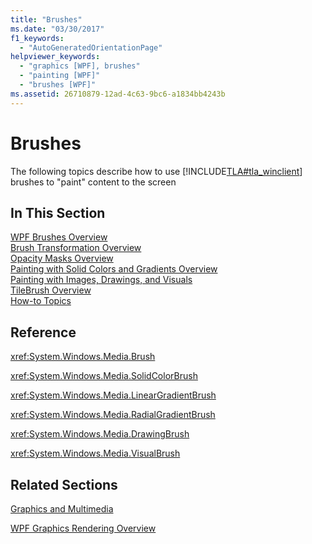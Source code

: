 ```yaml
---
title: "Brushes"
ms.date: "03/30/2017"
f1_keywords: 
  - "AutoGeneratedOrientationPage"
helpviewer_keywords: 
  - "graphics [WPF], brushes"
  - "painting [WPF]"
  - "brushes [WPF]"
ms.assetid: 26710879-12ad-4c63-9bc6-a1834bb4243b
---
```

# Brushes
The following topics describe how to use [!INCLUDE[TLA#tla_winclient](../../../includes/tlasharptla-winclient-md.md)] brushes to "paint" content to the screen  
  
## In This Section  
 [WPF Brushes Overview](wpf-brushes-overview.md)  
 [Brush Transformation Overview](brush-transformation-overview.md)  
 [Opacity Masks Overview](opacity-masks-overview.md)  
 [Painting with Solid Colors and Gradients Overview](painting-with-solid-colors-and-gradients-overview.md)  
 [Painting with Images, Drawings, and Visuals](painting-with-images-drawings-and-visuals.md)  
 [TileBrush Overview](tilebrush-overview.md)  
 [How-to Topics](brushes-how-to-topics.md)  
  
## Reference  
 <xref:System.Windows.Media.Brush>  
  
 <xref:System.Windows.Media.SolidColorBrush>  
  
 <xref:System.Windows.Media.LinearGradientBrush>  
  
 <xref:System.Windows.Media.RadialGradientBrush>  
  
 <xref:System.Windows.Media.DrawingBrush>  
  
 <xref:System.Windows.Media.VisualBrush>  
  
## Related Sections  
 [Graphics and Multimedia](index.md)  
  
 [WPF Graphics Rendering Overview](wpf-graphics-rendering-overview.md)
